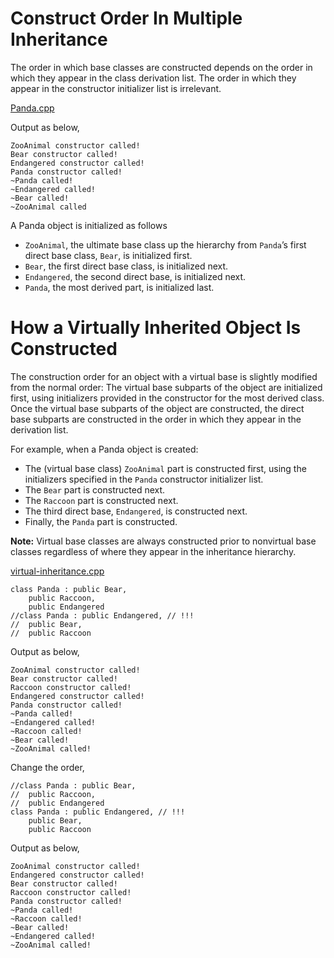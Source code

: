 # Construct Order In Multiple Inheritance
The order in which base classes are constructed depends on the order in which they
appear in the class derivation list. The order in which they appear in the constructor
initializer list is irrelevant.

[Panda.cpp](/code_for_post/Panda.cpp)   

Output as below, 

	ZooAnimal constructor called!
	Bear constructor called!
	Endangered constructor called!
	Panda constructor called!
	~Panda called!
	~Endangered called!
	~Bear called!
	~ZooAnimal called

A Panda object is initialized as follows

*   `ZooAnimal`, the ultimate base class up the hierarchy from `Panda`’s first direct base class, `Bear`, is initialized first.
*   `Bear`, the first direct base class, is initialized next.
*   `Endangered`, the second direct base, is initialized next.
*   `Panda`, the most derived part, is initialized last.

# How a Virtually Inherited Object Is Constructed
The construction order for an object with a virtual base is slightly modified from the
normal order: The virtual base subparts of the object are initialized first, using
initializers provided in the constructor for the most derived class. Once the virtual base
subparts of the object are constructed, the direct base subparts are constructed in the
order in which they appear in the derivation list.

For example, when a Panda object is created:
 
-   The (virtual base class) `ZooAnimal` part is constructed first, using the initializers specified in the `Panda` constructor initializer list.
-   The `Bear` part is constructed next.
-   The `Raccoon` part is constructed next.
-   The third direct base, `Endangered`, is constructed next.
-   Finally, the `Panda` part is constructed.

**Note:**
Virtual base classes are always constructed prior to nonvirtual base classes
regardless of where they appear in the inheritance hierarchy.

[virtual-inheritance.cpp](/code_for_post/virtual-inheritance.cpp)   

	class Panda : public Bear,
		public Raccoon,
		public Endangered
	//class Panda : public Endangered, // !!!
	//	public Bear,
	//	public Raccoon

Output as below,

	ZooAnimal constructor called!
	Bear constructor called!
	Raccoon constructor called!
	Endangered constructor called!
	Panda constructor called!
	~Panda called!
	~Endangered called!
	~Raccoon called!
	~Bear called!
	~ZooAnimal called!

Change the order,

	//class Panda : public Bear,
	//	public Raccoon,
	//	public Endangered
	class Panda : public Endangered, // !!!
		public Bear,
		public Raccoon

Output as below,

	ZooAnimal constructor called!
	Endangered constructor called!
	Bear constructor called!
	Raccoon constructor called!
	Panda constructor called!
	~Panda called!
	~Raccoon called!
	~Bear called!
	~Endangered called!
	~ZooAnimal called!

